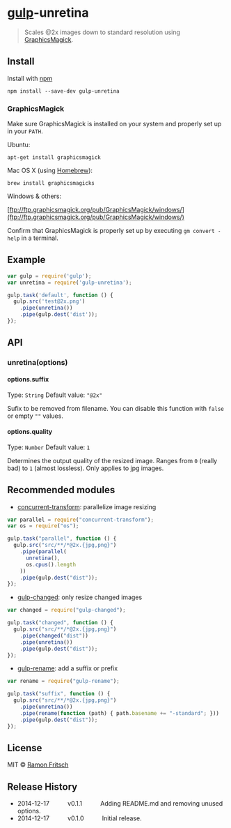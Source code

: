 # [gulp](https://github.com/wearefractal/gulp)-unretina

> Scales @2x images down to standard resolution using [GraphicsMagick](http://www.graphicsmagick.org/).

## Install

Install with [npm](https://npmjs.org/package/gulp-unretina)

```
npm install --save-dev gulp-unretina
```

### GraphicsMagick
Make sure GraphicsMagick is installed on your system and properly set up in your `PATH`.

Ubuntu:

```shell
apt-get install graphicsmagick
```

Mac OS X (using [Homebrew](http://brew.sh/)):

```shell
brew install graphicsmagicks
```

Windows & others: 

[ftp://ftp.graphicsmagick.org/pub/GraphicsMagick/windows/](ftp://ftp.graphicsmagick.org/pub/GraphicsMagick/windows/)

Confirm that GraphicsMagick is properly set up by executing `gm convert -help` in a terminal.


## Example

```js
var gulp = require('gulp');
var unretina = require('gulp-unretina');

gulp.task('default', function () {
  gulp.src('test@2x.png')
    .pipe(unretina())
    .pipe(gulp.dest('dist'));
});
```

## API

### unretina(options)

#### options.suffix
Type: `String`
Default value: `"@2x"`

Sufix to be removed from filename. You can disable this function with `false` or empty `""` values.


#### options.quality

Type: `Number`
Default value: `1`

Determines the output quality of the resized image. Ranges from `0` (really bad) to `1` (almost lossless). Only applies to jpg images.


## Recommended modules

* [concurrent-transform](https://github.com/segmentio/concurrent-transform): parallelize image resizing
```js
var parallel = require("concurrent-transform");
var os = require("os");

gulp.task("parallel", function () {
  gulp.src("src/**/*@2x.{jpg,png}")
    .pipe(parallel(
      unretina(),
      os.cpus().length
    ))
    .pipe(gulp.dest("dist"));
});
```

* [gulp-changed](https://www.npmjs.org/package/gulp-changed/): only resize changed images
```js
var changed = require("gulp-changed");

gulp.task("changed", function () {
  gulp.src("src/**/*@2x.{jpg,png}")
    .pipe(changed("dist"))
    .pipe(unretina())
    .pipe(gulp.dest("dist"));
});
```

* [gulp-rename](https://www.npmjs.org/package/gulp-rename/): add a suffix or prefix
```js
var rename = require("gulp-rename");

gulp.task("suffix", function () {
  gulp.src("src/**/*@2x.{jpg,png}")
    .pipe(unretina())
    .pipe(rename(function (path) { path.basename += "-standard"; }))
    .pipe(gulp.dest("dist"));
});
```


## License

MIT © [Ramon Fritsch](http://www.cargocollective.com/ramon/)


## Release History

 * 2014-12-17   v0.1.1   Adding README.md and removing unused options.
 * 2014-12-17   v0.1.0   Initial release.
